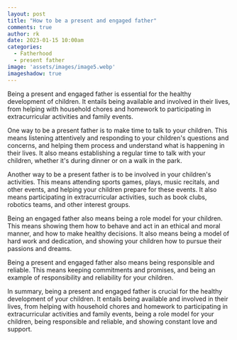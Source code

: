 ```yaml
---
layout: post
title: "How to be a present and engaged father"
comments: true
author: rk
date: 2023-01-15 10:00am
categories:
  - Fatherhood
  - present father
image: 'assets/images/image5.webp'
imageshadow: true
---
```


Being a present and engaged father is essential for the healthy development of children. It entails being available and involved in their lives, from helping with household chores and homework to participating in extracurricular activities and family events.

One way to be a present father is to make time to talk to your children. This means listening attentively and responding to your children's questions and concerns, and helping them process and understand what is happening in their lives. It also means establishing a regular time to talk with your children, whether it's during dinner or on a walk in the park.

Another way to be a present father is to be involved in your children's activities. This means attending sports games, plays, music recitals, and other events, and helping your children prepare for these events. It also means participating in extracurricular activities, such as book clubs, robotics teams, and other interest groups.

Being an engaged father also means being a role model for your children. This means showing them how to behave and act in an ethical and moral manner, and how to make healthy decisions. It also means being a model of hard work and dedication, and showing your children how to pursue their passions and dreams.

Being a present and engaged father also means being responsible and reliable. This means keeping commitments and promises, and being an example of responsibility and reliability for your children.

In summary, being a present and engaged father is crucial for the healthy development of your children. It entails being available and involved in their lives, from helping with household chores and homework to participating in extracurricular activities and family events, being a role model for your children, being responsible and reliable, and showing constant love and support.
